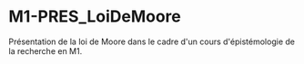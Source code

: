# M1-PRES_LoiDeMoore
Présentation de la loi de Moore dans le cadre d'un cours d'épistémologie de la recherche en M1. 
